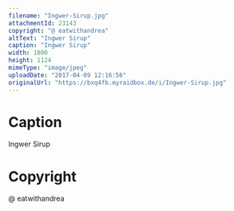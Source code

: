 ```yaml
---
filename: "Ingwer-Sirup.jpg"
attachmentId: 23143
copyright: "@ eatwithandrea"
altText: "Ingwer Sirup"
caption: "Ingwer Sirup"
width: 1800
height: 1124
mimeType: "image/jpeg"
uploadDate: "2017-04-09 12:16:56"
originalUrl: "https://bxq4fb.myraidbox.de/i/Ingwer-Sirup.jpg"
---
```


# Caption

Ingwer Sirup

# Copyright

@ eatwithandrea
